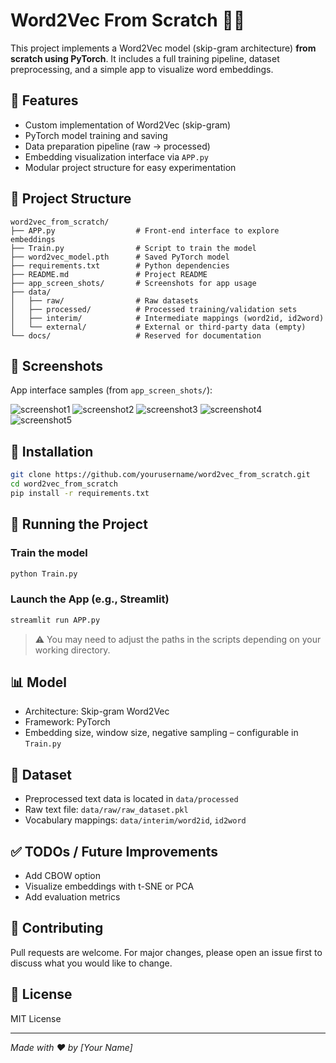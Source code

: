 # Word2Vec From Scratch 🧠💬

This project implements a Word2Vec model (skip-gram architecture) **from scratch using PyTorch**. It includes a full training pipeline, dataset preprocessing, and a simple app to visualize word embeddings.

## 🚀 Features
- Custom implementation of Word2Vec (skip-gram)
- PyTorch model training and saving
- Data preparation pipeline (raw → processed)
- Embedding visualization interface via `APP.py`
- Modular project structure for easy experimentation

## 📁 Project Structure

```
word2vec_from_scratch/
├── APP.py                  # Front-end interface to explore embeddings
├── Train.py                # Script to train the model
├── word2vec_model.pth      # Saved PyTorch model
├── requirements.txt        # Python dependencies
├── README.md               # Project README
├── app_screen_shots/       # Screenshots for app usage
├── data/
│   ├── raw/                # Raw datasets
│   ├── processed/          # Processed training/validation sets
│   ├── interim/            # Intermediate mappings (word2id, id2word)
│   └── external/           # External or third-party data (empty)
└── docs/                   # Reserved for documentation
```

## 📸 Screenshots

App interface samples (from `app_screen_shots/`):

![screenshot1](app_screen_shots/1.png)
![screenshot2](app_screen_shots/2.png)
![screenshot3](app_screen_shots/3.png)
![screenshot4](app_screen_shots/4.png)
![screenshot5](app_screen_shots/5.png)

## 🔧 Installation

```bash
git clone https://github.com/yourusername/word2vec_from_scratch.git
cd word2vec_from_scratch
pip install -r requirements.txt
```

## 🏁 Running the Project

### Train the model

```bash
python Train.py
```

### Launch the App (e.g., Streamlit)

```bash
streamlit run APP.py
```

> ⚠️ You may need to adjust the paths in the scripts depending on your working directory.

## 📊 Model

- Architecture: Skip-gram Word2Vec
- Framework: PyTorch
- Embedding size, window size, negative sampling – configurable in `Train.py`

## 📂 Dataset

- Preprocessed text data is located in `data/processed`
- Raw text file: `data/raw/raw_dataset.pkl`
- Vocabulary mappings: `data/interim/word2id`, `id2word`

## ✅ TODOs / Future Improvements

- Add CBOW option
- Visualize embeddings with t-SNE or PCA
- Add evaluation metrics

## 🤝 Contributing

Pull requests are welcome. For major changes, please open an issue first to discuss what you would like to change.

## 📄 License

MIT License

---

*Made with ❤️ by [Your Name]*
